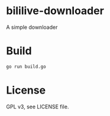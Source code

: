 # bililive-downloader

A simple downloader

# Build

```bash
go run build.go
```

# License

GPL v3, see LICENSE file.